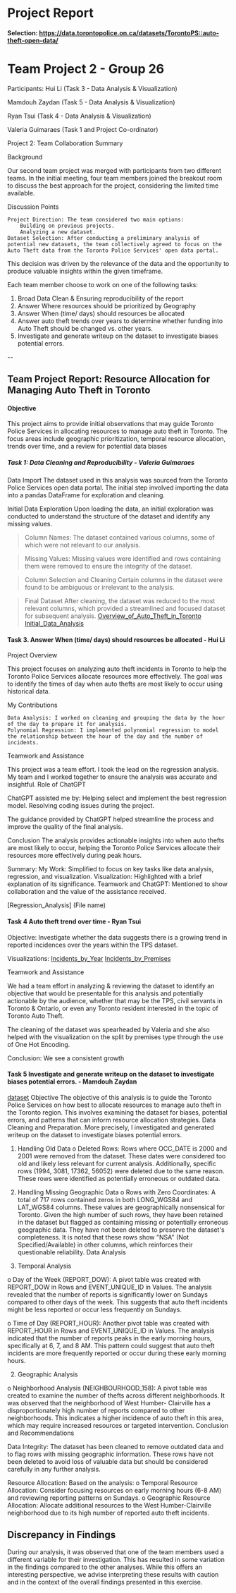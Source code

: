 # Project Report


#### Selection: https://data.torontopolice.on.ca/datasets/TorontoPS::auto-theft-open-data/


# Team Project 2 - Group 26

Participants:
Hui Li (Task 3 - Data Analysis & Visualization)

Mamdouh Zaydan (Task 5 - Data Analysis & Visualization)

Ryan Tsui (Task 4 - Data Analysis & Visualization)

Valeria Guimaraes (Task 1 and Project Co-ordinator)

Project 2: Team Collaboration Summary

Background

Our second team project was merged with participants from two different teams. In the initial meeting, four team members joined the breakout room to discuss the best approach for the project, considering the limited time available.

Discussion Points

    Project Direction: The team considered two main options:
        Building on previous projects.
        Analyzing a new dataset.
    Dataset Selection: After conducting a preliminary analysis of potential new datasets, the team collectively agreed to focus on the Auto Theft data from the Toronto Police Services' open data portal.

This decision was driven by the relevance of the data and the opportunity to produce valuable insights within the given timeframe.

Each team member choose to work on one of the following tasks:
1. Broad Data Clean & Ensuring reproducibility of the report
2. Answer Where resources should be prioritized by Geography
3. Answer When (time/ days) should resources be allocated
4. Answer auto theft trends over years to determine whether funding into Auto Theft should be changed vs. other years.
5. Investigate and generate writeup on the dataset to investigate biases potential errors.

--

## Team Project Report: Resource Allocation for Managing Auto Theft in Toronto

#### Objective

This project aims to provide initial observations that may guide Toronto Police Services in allocating resources to manage auto theft in Toronto. The focus areas include geographic prioritization, temporal resource allocation, trends over time, and a review for potential data biases

##### Task 1: Data Cleaning and Reproducibility - Valeria Guimaraes
Data Import
The dataset used in this analysis was sourced from the Toronto Police Services open data portal. The initial step involved importing the data into a pandas DataFrame for exploration and cleaning.

Initial Data Exploration
Upon loading the data, an initial exploration was conducted to understand the structure of the dataset and identify any missing values.

> Column Names: The dataset contained various columns, some of which were not relevant to our analysis.

> Missing Values: Missing values were identified and rows containing them were removed to ensure the integrity of the dataset.

> Column Selection and Cleaning
Certain columns in the dataset were found to be ambiguous or irrelevant to the analysis. 

> Final Dataset
After cleaning, the dataset was reduced to the most relevant columns, which provided a streamlined and focused dataset for subsequent analysis.
[Overview_of_Auto_Theft_in_Toronto](overview_of_auto_theft_in_Toronto.png)
[Initial_Data_Analysis](initial_data_analysis.ipynb)

#### Task 3. Answer When (time/ days) should resources be allocated - Hui Li

Project Overview

This project focuses on analyzing auto theft incidents in Toronto to help the Toronto Police Services allocate resources more effectively. The goal was to identify the times of day when auto thefts are most likely to occur using historical data.

My Contributions

    Data Analysis: I worked on cleaning and grouping the data by the hour of the day to prepare it for analysis.
    Polynomial Regression: I implemented polynomial regression to model the relationship between the hour of the day and the number of incidents.

Teamwork and Assistance

This project was a team effort. I took the lead on the regression analysis. My team and I worked together to ensure the analysis was accurate and insightful.
Role of ChatGPT

ChatGPT assisted me by:
    Helping select and implement the best regression model.
    Resolving coding issues during the project.

The guidance provided by ChatGPT helped streamline the process and improve the quality of the final analysis.

Conclusion
The analysis provides actionable insights into when auto thefts are most likely to occur, helping the Toronto Police Services allocate their resources more effectively during peak hours.

Summary:
    My Work: Simplified to focus on key tasks like data analysis, regression, and visualization.
    Visualization: Highlighted with a brief explanation of its significance.
    Teamwork and ChatGPT: Mentioned to show collaboration and the value of the assistance received.

[Regression_Analysis] (File name)

#### Task 4 Auto theft trend over time  - Ryan Tsui

Objective: Investigate whether the data suggests there is a growing trend in reported incidences over the years within the TPS dataset.

Visualizations:
[Incidents_by_Year](auto_theft_trends_over_time_2.ipynb)
[Incidents_by_Premises](premises_type.png)

Teamwork and Assistance

We had a team effort in analyzing & reviewing the dataset to identify an objective that would be presentable for this analysis and potentially actionable by the audience, whether that may be the TPS, civil servants in Toronto & Ontario, or even any Toronto resident interested in the topic of Toronto Auto Theft.

The cleaning of the dataset was spearheaded by Valeria and she also helped with the visualization on the split by premises type through the use of One Hot Encoding.

Conclusion: 
We see a consistent growth 

#### Task 5 Investigate and generate writeup on the dataset to investigate biases potential errors.  - Mamdouh Zaydan
[dataset](.data/processed/Auto_Theft_Open_Data_Investigation_Mzaydan.xlsx)
Objective
The objective of this analysis is to guide the Toronto Police Services on how best to allocate
resources to manage auto theft in the Toronto region. This involves examining the dataset for
biases, potential errors, and patterns that can inform resource allocation strategies.
Data Cleaning and Preparation. More precisely, I investigated and generated writeup on the dataset to investigate biases potential errors.

1. Handling Old Data
o Deleted Rows: Rows where OCC_DATE is 2000 and 2001 were removed from the
dataset. These dates were considered too old and likely less relevant for current
analysis. Additionally, specific rows (1994, 3081, 17362, 56052) were deleted
due to the same reason. These rows were identified as potentially erroneous or
outdated data.

2. Handling Missing Geographic Data
o Rows with Zero Coordinates: A total of 717 rows contained zeros in both
LONG_WGS84 and LAT_WGS84 columns. These values are geographically
nonsensical for Toronto. Given the high number of such rows, they have been
retained in the dataset but flagged as containing missing or potentially erroneous
geographic data. They have not been deleted to preserve the dataset's
completeness. It is noted that these rows show "NSA" (Not Specified/Available)
in other columns, which reinforces their questionable reliability.
Data Analysis
1. Temporal Analysis

o Day of the Week (REPORT_DOW):
A pivot table was created with REPORT_DOW in Rows and
EVENT_UNIQUE_ID in Values. The analysis revealed that the number of
reports is significantly lower on Sundays compared to other days of the
week. This suggests that auto theft incidents might be less reported or
occur less frequently on Sundays.

o Time of Day (REPORT_HOUR):
Another pivot table was created with REPORT_HOUR in Rows and
EVENT_UNIQUE_ID in Values. The analysis indicated that the number of
reports peaks in the early morning hours, specifically at 6, 7, and 8 AM.
This pattern could suggest that auto theft incidents are more frequently
reported or occur during these early morning hours.

2. Geographic Analysis

o Neighborhood Analysis (NEIGHBOURHOOD_158):
A pivot table was created to examine the number of thefts across different
neighborhoods. It was observed that the neighborhood of West Humber-
Clairville has a disproportionately high number of reports compared to
other neighborhoods. This indicates a higher incidence of auto theft in this
area, which may require increased resources or targeted intervention.
Conclusion and Recommendations

Data Integrity: The dataset has been cleaned to remove outdated data and to flag rows
with missing geographic information. These rows have not been deleted to avoid loss of
valuable data but should be considered carefully in any further analysis.

Resource Allocation: Based on the analysis:
o Temporal Resource Allocation: Consider focusing resources on early morning
hours (6-8 AM) and reviewing reporting patterns on Sundays.
o Geographic Resource Allocation: Allocate additional resources to the West
Humber-Clairville neighborhood due to its high number of reported auto theft
incidents.



## Discrepancy in Findings
During our analysis, it was observed that one of the team members used a different variable for their investigation. This has resulted in some variation in the findings compared to the other analyses. While this offers an interesting perspective, we advise interpreting these results with caution and in the context of the overall findings presented in this exercise.


